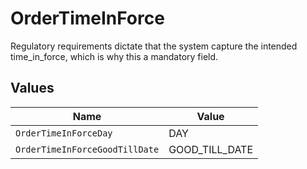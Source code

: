 # OrderTimeInForce

Regulatory requirements dictate that the system capture the intended time_in_force, which is why this a mandatory field.


## Values

| Name                           | Value                          |
| ------------------------------ | ------------------------------ |
| `OrderTimeInForceDay`          | DAY                            |
| `OrderTimeInForceGoodTillDate` | GOOD_TILL_DATE                 |